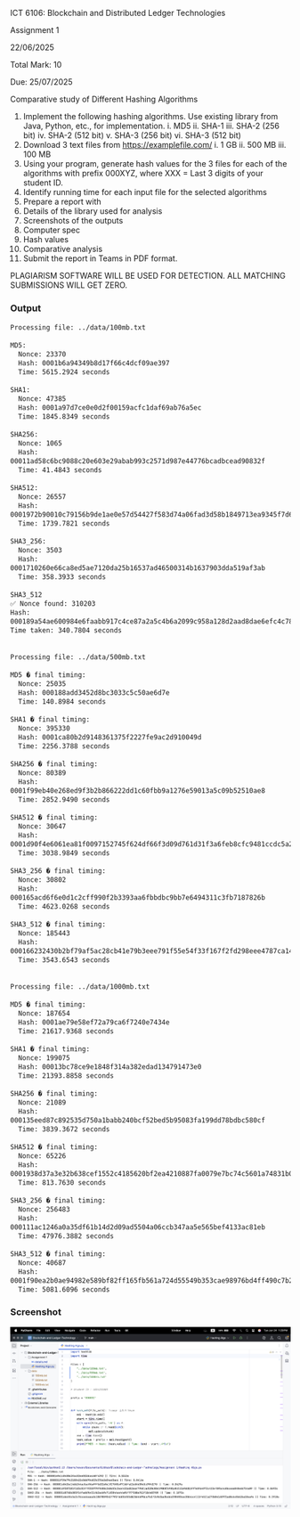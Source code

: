 ICT 6106: Blockchain and Distributed Ledger Technologies

Assignment 1

22/06/2025

Total Mark: 10

Due: 25/07/2025

Comparative study of Different Hashing Algorithms

1. Implement the following hashing algorithms. Use existing library from Java, Python, etc.,
for implementation.
i. MD5
ii. SHA-1
iii. SHA-2 (256 bit)
iv. SHA-2 (512 bit)
v. SHA-3 (256 bit)
vi. SHA-3 (512 bit)
2. Download 3 text files from https://examplefile.com/
i. 1 GB
ii. 500 MB
iii. 100 MB
3. Using your program, generate hash values for the 3 files for each of the algorithms with
prefix 000XYZ, where XXX = Last 3 digits of your student ID.
4. Identify running time for each input file for the selected algorithms
5. Prepare a report with
1. Details of the library used for analysis
2. Screenshots of the outputs
3. Computer spec
4. Hash values
5. Comparative analysis
6. Submit the report in Teams in PDF format.

PLAGIARISM SOFTWARE WILL BE USED FOR DETECTION. ALL MATCHING
SUBMISSIONS WILL GET ZERO. 


### Output

```
Processing file: ../data/100mb.txt

MD5:
  Nonce: 23370
  Hash: 0001b6a94349b8d17f66c4dcf09ae397
  Time: 5615.2924 seconds
  
SHA1:
  Nonce: 47385
  Hash: 0001a97d7ce0e0d2f00159acfc1daf69ab76a5ec
  Time: 1845.8349 seconds
  
SHA256:
  Nonce: 1065
  Hash: 00011ad58c6bc9088c20e603e29abab993c2571d987e44776bcadbcead90832f
  Time: 41.4843 seconds
  
SHA512:
  Nonce: 26557
  Hash: 0001972b90010c79156b9de1ae0e57d54427f583d74a06fad3d58b1849713ea9345f7d6b3fd3f41129f8b974aaeff3bf766d1d4aa28da4a702ae7a6a409b7951
  Time: 1739.7821 seconds
  
SHA3_256:
  Nonce: 3503
  Hash: 0001710260e66ca8ed5ae7120da25b16537ad46500314b1637903dda519af3ab
  Time: 358.3933 seconds

SHA3_512
✅ Nonce found: 310203
Hash: 000189a54ae600984e6faabb917c4ce87a2a5c4b6a2099c958a128d2aad8dae6efc4c7861d9aaa0dc10a9ee256ad6c16015af21f193230843388d57a93ade42e
Time taken: 340.7804 seconds


Processing file: ../data/500mb.txt

MD5 � final timing:
  Nonce: 25035
  Hash: 000188add3452d8bc3033c5c50ae6d7e
  Time: 140.8984 seconds

SHA1 � final timing:
  Nonce: 395330
  Hash: 0001ca80b2d9148361375f2227fe9ac2d910049d
  Time: 2256.3788 seconds

SHA256 � final timing:
  Nonce: 80389
  Hash: 0001f99eb40e268ed9f3b2b866222dd1c60fbb9a1276e59013a5c09b52510ae8
  Time: 2852.9490 seconds

SHA512 � final timing:
  Nonce: 30647
  Hash: 0001d90f4e6061ea81f0097152745f624df66f3d09d761d31f3a6feb8cfc9481ccdc5a2bf2b762fd9be11a04e65c976c5ded5ce1eeb32976c1efeae1db84cad0
  Time: 3038.9849 seconds

SHA3_256 � final timing:
  Nonce: 30802
  Hash: 000165acd6f6e0d1c2cff990f2b3393aa6fbbdbc9bb7e6494311c3fb7187826b
  Time: 4623.0268 seconds

SHA3_512 � final timing:
  Nonce: 185443
  Hash: 000166232430b2bf79af5ac28cb41e79b3eee791f55e54f33f167f2fd298eee4787ca14b0441be4bc2349bda3bce28acca952e50a8a408c9e9182159bcc9007e
  Time: 3543.6543 seconds
  
  
Processing file: ../data/1000mb.txt
 
MD5 � final timing:
  Nonce: 187654
  Hash: 0001ae79e58ef72a79ca6f7240e7434e
  Time: 21617.9368 seconds

SHA1 � final timing:
  Nonce: 199075
  Hash: 00013bc78ce9e1848f314a382edad134791473e0
  Time: 21393.8858 seconds

SHA256 � final timing:
  Nonce: 21089
  Hash: 000135eed87c892535d750a1babb240bcf52bed5b95083fa199dd78bdbc580cf
  Time: 3839.3672 seconds

SHA512 � final timing:
  Nonce: 65226
  Hash: 0001938d37a3e32b638cef1552c4185620bf2ea4210887fa0079e7bc74c5601a74831b0f263df4a7b9a75d81b4d8c4728b24175a26d7915a61f320ac0ab04654
  Time: 813.7630 seconds

SHA3_256 � final timing:
  Nonce: 256483
  Hash: 000111ac1246a0a35df61b14d2d09ad5504a06ccb347aa5e565bef4133ac81eb
  Time: 47976.3882 seconds

SHA3_512 � final timing:
  Nonce: 40687
  Hash: 0001f90ea2b0ae94982e589bf82ff165fb561a724d55549b353cae98976bd4ff490c7b2062d78cec06e8fde459a6dec68fad7d026671647b81dac6d737582ab7
  Time: 5081.6096 seconds
```

### Screenshot

![Alt text](Screenshot.png)